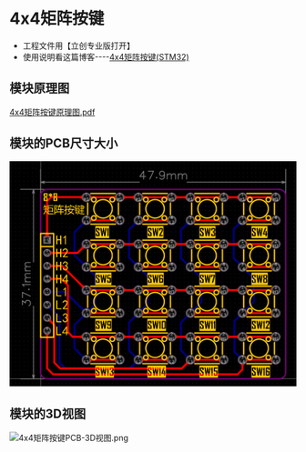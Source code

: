 # 4x4矩阵按键

- 工程文件用【立创专业版打开】
- 使用说明看这篇博客----[4x4矩阵按键(STM32)](https://blog.csdn.net/2301_76726104/article/details/139574180?ops_request_misc=%257B%2522request%255Fid%2522%253A%2522f7500763d426c9d76690805d7d8e90ee%2522%252C%2522scm%2522%253A%252220140713.130102334..%2522%257D&request_id=f7500763d426c9d76690805d7d8e90ee&biz_id=0&utm_medium=distribute.pc_search_result.none-task-blog-2~all~top_positive~default-1-139574180-null-null.142^v102^pc_search_result_base2&utm_term=%E7%9F%A9%E9%98%B5%E6%8C%89%E9%94%AE&spm=1018.2226.3001.4187)

## 模块原理图

[4x4矩阵按键原理图.pdf](https://github.com/CSUST-IOTQRS/PCB-Design/blob/main/4x4%E7%9F%A9%E9%98%B5%E6%8C%89%E9%94%AE/4x4%E7%9F%A9%E9%98%B5%E6%8C%89%E9%94%AE%E5%8E%9F%E7%90%86%E5%9B%BE.pdf)

## 模块的PCB尺寸大小

![4x4矩阵按键PCB-尺寸图.png](https://github.com/CSUST-IOTQRS/PCB-Design/blob/main/4x4%E7%9F%A9%E9%98%B5%E6%8C%89%E9%94%AE/4x4%E7%9F%A9%E9%98%B5%E6%8C%89%E9%94%AEPCB-%E5%B0%BA%E5%AF%B8%E5%9B%BE.png)

## 模块的3D视图

![4x4矩阵按键PCB-3D视图.png]([https://github.com/CSUST-IOTQRS/PCB-Design/blob/main/MPU6050%E6%A8%A1%E5%9D%97/MPU6050PCB-3D%E8%A7%86%E5%9B%BE.png](https://github.com/CSUST-IOTQRS/PCB-Design/blob/main/4x4%E7%9F%A9%E9%98%B5%E6%8C%89%E9%94%AE/4x4%E7%9F%A9%E9%98%B5%E6%8C%89%E9%94%AEPCB-3D%E8%A7%86%E5%9B%BE.png))

